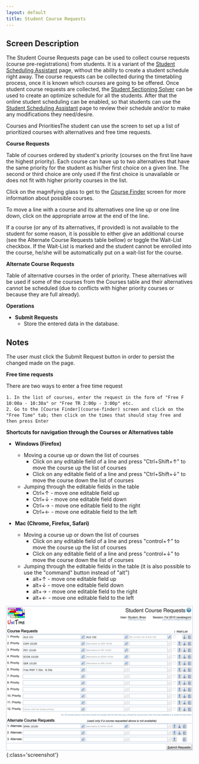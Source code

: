 ```yaml
---
layout: default
title: Student Course Requests
---
```



## Screen Description


 The Student Course Requests page can be used to collect course requests (course pre-registrations) from students. It is a variant of the [Student Scheduling Assistant](student-scheduling-assistant) page, without the ability to create a student schedule right away. The course requests can be collected during the timetabling process, once it is known which courses are going to be offered. Once student course requests are collected, the [Student Sectioning Solver](student-scheduling-solver) can be used to create an optimize schedule for all the students. After that the online student scheduling can be enabled, so that students can use the [Student Scheduling Assistant](student-scheduling-assistant) page to review their schedule and/or to make any modifications they need/desire.


 Courses and PrioritiesThe student can use the screen to set up a list of prioritized courses with alternatives and free time requests.


 **Course Requests**


 Table of courses ordered by student's priority (courses on the first line have the highest priority). Each course can have up to two alternatives that have the same priority for the student as his/her first choice on a given line. The second or third choice are only used if the first choice is unavailable or does not fit with higher priority courses in the list.


 Click on the magnifying glass to get to the [Course Finder](course-finder) screen for more information about possible courses.


 To move a line with a course and its alternatives one line up or one line down, click on the appropriate arrow at the end of the line.


 If a course (or any of its alternatives, if provided) is not available to the student for some reason, it is possible to either give an additional course (see the Alternate Course Requests table bellow) or toggle the Wait-List checkbox. If the Wait-List is marked and the student cannot be enrolled into the course, he/she will be automatically put on a wait-list for the course.


 **Alternate Course Requests**


 Table of alternative courses in the order of priority. These alternatives will be used if some of the courses from the Courses table and their alternatives cannot be scheduled (due to conflicts with higher priority courses or because they are full already).


 **Operations**

* **Submit Requests**
	* Store the entered data in the database.

## Notes


 The user must click the Submit Request button in order to persist the changed made on the page.


 **Free time requests**


 There are two ways to enter a free time request

	1. In the list of courses, enter the request in the form of "Free F 10:00a - 10:30a" or "Free TR 2:00p - 3:00p" etc.
	2. Go to the [Course Finder](course-finder) screen and click on the "Free Time" tab; then click on the times that should stay free and then press Enter


 **Shortcuts for navigation through the Courses or Alternatives table**

* **Windows (Firefox)**
	* Moving a course up or down the list of courses
		* Click on any editable field of a line and press "Ctrl+Shift+↑" to move the course up the list of courses 
		* Click on any editable field of a line and press "Ctrl+Shift+↓" to move the course down the list of courses
	* Jumping through the editable fields in the table
		* Ctrl+↑ - move one editable field up
		* Ctrl+↓ - move one editable field down
		* Ctrl+→ - move one editable field to the right
		* Ctrl+← - move one editable field to the left

* **Mac (Chrome, Firefox, Safari)**
	* Moving a course up or down the list of courses
		* Click on any editable field of a line and press "control+↑" to move the course up the list of courses 
		* Click on any editable field of a line and press "control+↓" to move the course down the list of courses
	* Jumping through the editable fields in the table (it is also possible to use the "command" button instead of "alt")
		* alt+↑ - move one editable field up
		* alt+↓ - move one editable field down
		* alt+→ - move one editable field to the right
		* alt+← - move one editable field to the left


![Student Course Requests](images/student-course-requests-1.png){:class='screenshot'}
